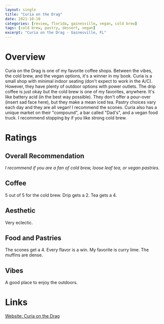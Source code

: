 ```yaml
---
layout: single
title: "Curia on the Drag"
date: 2021-10-10
categories: [review, florida, gainesville, vegan, cold brew]
tags: [cold brew, pastry, dessert, vegan]
excerpt: "Curia on the Drag - Gainesville, FL"
---
```


# Overview

Curia on the Drag is one of my favorite coffee shops.  Between the vibes, the cold brew, and the vegan options, it's a winner in my book.  Curia is a small shop with minimal indoor seating (don't expect to work in the A/C).  However, they have plenty of outdoor options with power outlets.  The drip coffee is just okay but the cold brew is one of my favorites, anywhere.  It's like battery acid (in the best way possible).  They don't offer a pour-over (insert sad face here), but they make a mean iced tea. Pastry choices vary each day and they are all vegan!  I recommend the scones.  Curia also has a unique market on their "compound", a bar called "Dad's", and a vegan food truck.  I recommend stopping by if you like strong cold brew.

# Ratings

## Overall Recommendation

*I recommend if you are a fan of cold brew, loose leaf tea, or vegan pastries.*

<h2>Coffee  <div class="Stars" style="--rating: 4;" aria-label="Rating of this product is 4 out of 5.">   </div></h2>

5 out of 5 for the cold brew.  Drip gets a 2.  Tea gets a 4. 


<h2>Aesthetic  <div class="Stars" style="--rating: 2;" aria-label="Rating of this product is 2 out of 5.">   </div></h2>

Very eclectic.

<h2>Food and Pastries  <div class="Stars" style="--rating: 4;" aria-label="Rating of this product is 4 out of 5.">   </div></h2>

The scones get a 4.  Every flavor is a win.  My favorite is curry lime.  The muffins are dense.


<h2>Vibes  <div class="Stars" style="--rating: 3;" aria-label="Rating of this product is 3 out of 5.">   </div></h2>

A good place to enjoy the outdoors.

# Links
[Website: Curia on the Drag](https://www.curiaonthedrag.com/#welcome)
